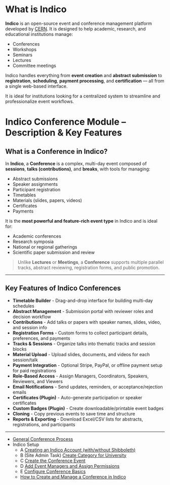
#  What is Indico

**Indico** is an open-source event and conference management platform developed by [CERN](https://cern.ch). It is designed to help academic, research, and educational institutions manage:

* Conferences
* Workshops
* Seminars
* Lectures
* Committee meetings

Indico handles everything from **event creation** and **abstract submission** to **registration**, **scheduling**, **payment processing**, and **certification** — all from a single web-based interface.

It is ideal for institutions looking for a centralized system to streamline and professionalize event workflows.

#  Indico Conference Module – Description & Key Features

##  What is a Conference in Indico?

In **Indico**, a **Conference** is a complex, multi-day event composed of **sessions**, **talks (contributions)**, and **breaks**, with tools for managing:

* Abstract submissions
* Speaker assignments
* Participant registration
* Timetables
* Materials (slides, papers, videos)
* Certificates
* Payments

It is the **most powerful and feature-rich event type** in Indico and is ideal for:

* Academic conferences
* Research symposia
* National or regional gatherings
* Scientific paper submission and review

> Unlike **Lectures** or **Meetings**, a **Conference** supports multiple parallel tracks, abstract reviewing, registration forms, and public promotion.
---

##  Key Features of Indico Conferences
 
  * **Timetable Builder**    - Drag-and-drop interface for building multi-day schedules                 
  * **Abstract Management**   - Submission portal with reviewer roles and decision workflow              
  * **Contributions**        - Add talks or papers with speaker names, slides, video, and session info  
  * **Registration Forms**    - Custom forms to collect participant details, preferences, and payments   
  * **Tracks & Sessions**  - Organize talks into thematic tracks and session blocks
  * **Material Upload**  - Upload slides, documents, and videos for each session/talk
  * **Payment Integration**  - Optional Stripe, PayPal, or offline payment setup for paid registrations 
  * **Role-Based Access** - Assign Managers, Coordinators, Speakers, Reviewers, and Viewers          
  * **Email Notifications** - Send updates, reminders, or acceptance/rejection emails                  
  * **Certificates (Plugin)** -  Auto-generate participation or speaker certificates                      
  * **Custom Badges (Plugin)** - Create downloadable/printable event badges                               
  * **Cloning** - Copy previous events to save time and structure                          
  * **Reports & Exporting** - Download Excel/CSV lists for abstracts, registrations, and participants  
---

* [General Conference Process](https://github.com/LEARN-LK/Indico/blob/main/GeneralConferencePlanningProcess.md)
* Indico Setup
  - A [Creating an Indico Account (with/without Shibboleth)](https://github.com/LEARN-LK/Indico/blob/main/create-account%26update-profile.md)
  - B (Site Admin Task) [Create Category for University](https://github.com/LEARN-LK/Indico/blob/main/admin.md)
  - C [Create the Conference Event](https://github.com/LEARN-LK/Indico/blob/main/CreateConferenceEvent.md)
  - D [Add Event Managers and Assign Permissions](https://github.com/LEARN-LK/Indico/blob/main/AddEventManagersAndAssignPermissions.md)
  - E [Configure Conference Basics ]()
  - [How to Create and Manage a Conference in Indico](https://github.com/LEARN-LK/Indico/blob/main/Create%26Manage-Conference.md)



